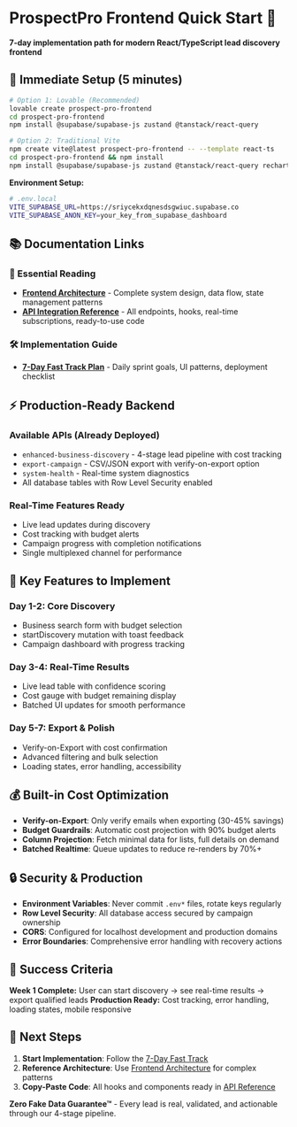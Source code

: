 # ProspectPro Frontend Quick Start 🚀

**7-day implementation path for modern React/TypeScript lead discovery frontend**

## 🎯 **Immediate Setup (5 minutes)**

```bash
# Option 1: Lovable (Recommended)
lovable create prospect-pro-frontend
cd prospect-pro-frontend
npm install @supabase/supabase-js zustand @tanstack/react-query

# Option 2: Traditional Vite
npm create vite@latest prospect-pro-frontend -- --template react-ts
cd prospect-pro-frontend && npm install
npm install @supabase/supabase-js zustand @tanstack/react-query recharts
```

**Environment Setup:**
```bash
# .env.local
VITE_SUPABASE_URL=https://sriycekxdqnesdsgwiuc.supabase.co
VITE_SUPABASE_ANON_KEY=your_key_from_supabase_dashboard
```

## 📚 **Documentation Links**

### **📖 Essential Reading**
- **[Frontend Architecture](../roadmap/frontend/FRONTEND_ARCHITECTURE.md)** - Complete system design, data flow, state management patterns
- **[API Integration Reference](../roadmap/frontend/API_INTEGRATION_REFERENCE.md)** - All endpoints, hooks, real-time subscriptions, ready-to-use code

### **🛠️ Implementation Guide**
- **[7-Day Fast Track Plan](../roadmap/frontend/LOVABLE_IMPLEMENTATION_GUIDE.md)** - Daily sprint goals, UI patterns, deployment checklist

## ⚡ **Production-Ready Backend**

### **Available APIs (Already Deployed)**
- `enhanced-business-discovery` - 4-stage lead pipeline with cost tracking
- `export-campaign` - CSV/JSON export with verify-on-export option  
- `system-health` - Real-time system diagnostics
- All database tables with Row Level Security enabled

### **Real-Time Features Ready**
- Live lead updates during discovery
- Cost tracking with budget alerts
- Campaign progress with completion notifications
- Single multiplexed channel for performance

## 🎨 **Key Features to Implement**

### **Day 1-2: Core Discovery**
- Business search form with budget selection
- startDiscovery mutation with toast feedback
- Campaign dashboard with progress tracking

### **Day 3-4: Real-Time Results**
- Live lead table with confidence scoring
- Cost gauge with budget remaining display
- Batched UI updates for smooth performance

### **Day 5-7: Export & Polish**
- Verify-on-Export with cost confirmation
- Advanced filtering and bulk selection
- Loading states, error handling, accessibility

## 💰 **Built-in Cost Optimization**

- **Verify-on-Export**: Only verify emails when exporting (30-45% savings)
- **Budget Guardrails**: Automatic cost projection with 90% budget alerts
- **Column Projection**: Fetch minimal data for lists, full details on demand
- **Batched Realtime**: Queue updates to reduce re-renders by 70%+

## 🔒 **Security & Production**

- **Environment Variables**: Never commit `.env*` files, rotate keys regularly
- **Row Level Security**: All database access secured by campaign ownership
- **CORS**: Configured for localhost development and production domains
- **Error Boundaries**: Comprehensive error handling with recovery actions

## 🎯 **Success Criteria**

**Week 1 Complete:** User can start discovery → see real-time results → export qualified leads
**Production Ready:** Cost tracking, error handling, loading states, mobile responsive

## 🚀 **Next Steps**

1. **Start Implementation**: Follow the [7-Day Fast Track](../roadmap/frontend/LOVABLE_IMPLEMENTATION_GUIDE.md)
2. **Reference Architecture**: Use [Frontend Architecture](../roadmap/frontend/FRONTEND_ARCHITECTURE.md) for complex patterns
3. **Copy-Paste Code**: All hooks and components ready in [API Reference](../roadmap/frontend/API_INTEGRATION_REFERENCE.md)

**Zero Fake Data Guarantee™** - Every lead is real, validated, and actionable through our 4-stage pipeline.
